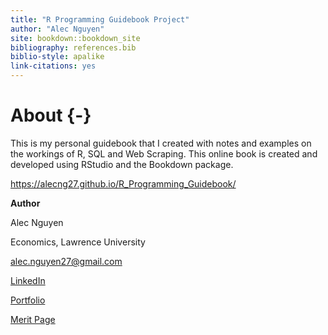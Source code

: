 ```yaml
--- 
title: "R Programming Guidebook Project"
author: "Alec Nguyen"
site: bookdown::bookdown_site
bibliography: references.bib
biblio-style: apalike
link-citations: yes
---
```


# About {-}

This is my personal guidebook that I created with notes and examples on the workings of R, SQL and Web Scraping. This online book is created and developed using RStudio and the Bookdown package.

https://alecng27.github.io/R_Programming_Guidebook/

**Author**

Alec Nguyen

Economics, Lawrence University

alec.nguyen27@gmail.com

[LinkedIn](https://www.linkedin.com/in/alec-nguyen-about/)

[Portfolio](https://alecng27.github.io/Portfolio/)

[Merit Page](https://meritpages.com/Alec_Nguyen)



